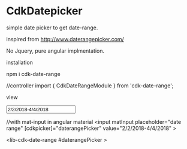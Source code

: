 # CdkDatepicker

simple date picker to get date-range. 

inspired from http://www.daterangepicker.com/

No Jquery, pure angular implmentation. 



installation 

npm i cdk-date-range

//controller
import { CdkDateRangeModule } from 'cdk-date-range';



view

<div>
    <input  placeholder="date range" [cdkpicker]="daterangePicker2" value="2/2/2018-4/4/2018" >
    <div style="position: relative; ">
            <lib-cdk-date-range #daterangePicker2></lib-cdk-date-range>
    </div>        
</div>


//with mat-input in angular material
<mat-form-field>
        <input matInput placeholder="date range" [cdkpicker]="daterangePicker" value="2/2/2018-4/4/2018" >
    </mat-form-field>
    <div style="position: relative;  ">
        <lib-cdk-date-range #daterangePicker  ></lib-cdk-date-range>
</div>
    
